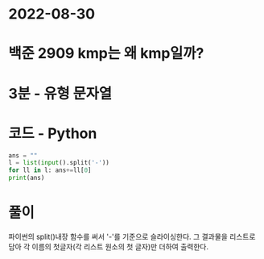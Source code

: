 # 2022-08-30

# 백준 2909 kmp는 왜 kmp일까?

# 3분 - 유형 문자열


# 코드 - Python

```python
ans = ""
l = list(input().split('-'))
for ll in l: ans+=ll[0]
print(ans)
```

# 풀이

파이썬의 split()내장 함수를 써서 '-'를 기준으로 슬라이싱한다.
그 결과물을 리스트로 담아
각 이름의 첫글자(각 리스트 원소의 첫 글자)만 더하여 출력한다.